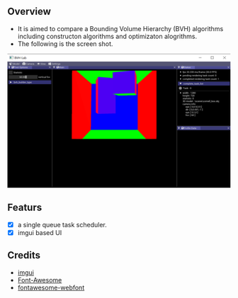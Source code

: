## Overview

- It is aimed to compare a Bounding Volume Hierarchy (BVH) algorithms including constructon algorithms and optimizaton alogrithms.
- The following is the screen shot.

![screen shot](./image/screenshot.png)

## Featurs 
- [x] a single queue task scheduler. 
- [x] imgui based UI

## Credits 

- [imgui](https://github.com/ocornut/imgui)
- [Font-Awesome](https://raw.githubusercontent.com/FortAwesome/Font-Awesome/fa-4/src/icons.yml)
- [fontawesome-webfont](https://github.com/FortAwesome/Font-Awesome/blob/fa-4/fonts/fontawesome-webfont.ttf)

